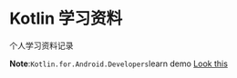  # Kotlin 学习资料
 个人学习资料记录

 **Note**:`Kotlin.for.Android.Developers`learn demo [Look this](https://github.com/antoniolg/Kotlin-for-Android-Developers)
